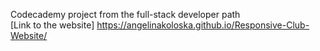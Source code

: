 Codecademy project from the full-stack developer path \
[Link to the website] https://angelinakoloska.github.io/Responsive-Club-Website/

